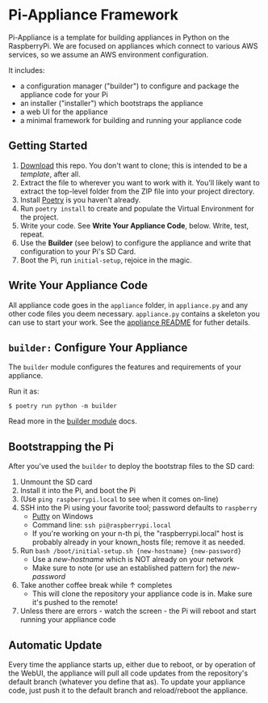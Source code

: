 # Pi-Appliance Framework

Pi-Appliance is a template for building appliances in Python on the
RaspberryPi. We are focused on appliances which connect to various AWS services,
so we assume an AWS environment configuration.

It includes:
* a configuration manager ("builder") to configure and package the
appliance code for your Pi
* an installer ("installer") which bootstraps the appliance
* a web UI for the appliance
* a minimal framework for building and running your appliance code

## Getting Started

1. [Download](https://github.com/tdesposito/Pi-Appliance/archive/refs/heads/main.zip) this repo. You don't want to clone; this is intended to be a _template_, after all.
1. Extract the file to wherever you want to work with it. You'll likely want to extract the top-level folder from the ZIP file into your project directory.
1. Install [Poetry](https://python-poetry.org) is you haven't already.
1. Run `poetry install` to create and populate the Virtual Environment for the project.
1. Write your code. See **Write Your Appliance Code**, below. Write, test, repeat.
1. Use the **Builder** (see below) to configure the appliance and write that configuration to your Pi's SD Card.
1. Boot the Pi, run `initial-setup`, rejoice in the magic.

## Write Your Appliance Code
All appliance code goes in the `appliance` folder, in `appliance.py` and any
other code files you deem necessary. `appliance.py` contains a skeleton you can
use to start your work. See the [appliance README](appliance/README.md) for
futher details.

## `builder:` Configure Your Appliance
The `builder` module configures the features and requirements of your appliance.

Run it as:
```console
$ poetry run python -m builder
```
Read more in the [builder module](builder/README.md) docs.

## Bootstrapping the Pi
After you've used the `builder` to deploy the bootstrap files to the SD card:

1. Unmount the SD card
1. Install it into the Pi, and boot the Pi
1. (Use `ping raspberrypi.local` to see when it comes on-line)
1. SSH into the Pi using your favorite tool; password defaults to `raspberry`
    * [Putty](https://www.putty.org/) on Windows
    * Command line: `ssh pi@raspberrypi.local`
    * If you're working on your n-th pi, the "raspberrypi.local" host is probably already in your known_hosts file; remove it as needed.
1. Run `bash /boot/initial-setup.sh {new-hostname} {new-password}`
    * Use a *new-hostname* which is NOT already on your network
    * Make sure to note (or use an established pattern for) the *new-password*
1. Take another coffee break while ↑ completes
    * This will clone the repository your appliance code is in. Make sure it's pushed to the remote!
1. Unless there are errors - watch the screen - the Pi will reboot and start running your appliance code

## Automatic Update
Every time the appliance starts up, either due to reboot, or by operation of the
WebUI, the appliance will pull all code updates from the repository's default
branch (whatever you define that as). To update your appliance code, just push
it to the default branch and reload/reboot the appliance.
